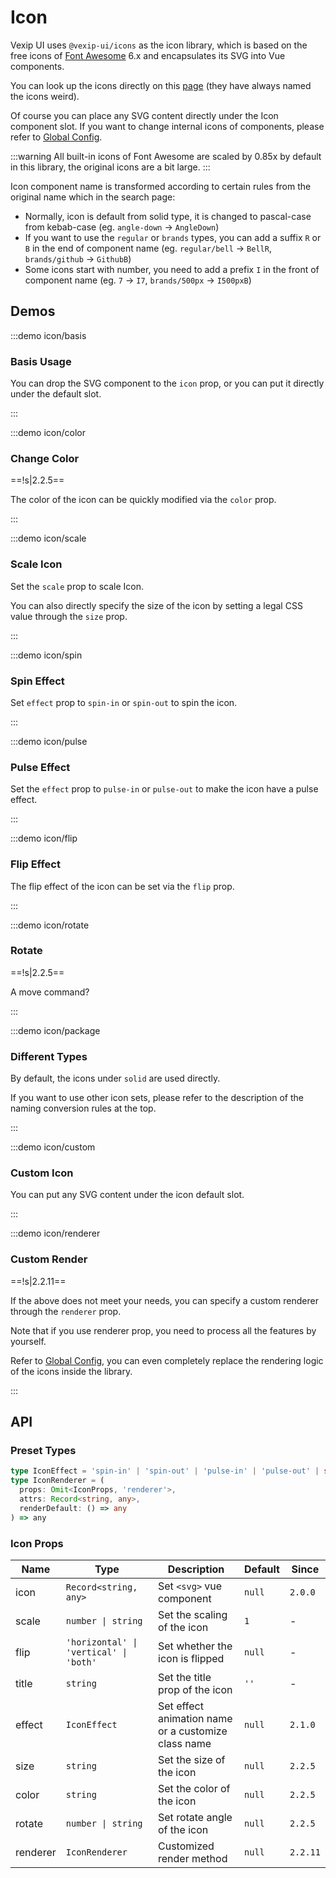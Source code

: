 # Icon

Vexip UI uses `@vexip-ui/icons` as the icon library, which is based on the free icons of [Font Awesome](https://fontawesome.com/) 6.x and encapsulates its SVG into Vue components.

You can look up the icons directly on this [page](https://fontawesome.com/search?m=free) (they have always named the icons weird).

Of course you can place any SVG content directly under the Icon component slot. If you want to change internal icons of components, please refer to [Global Config](/en-US/guide/global-config#internal-icons).

:::warning
All built-in icons of Font Awesome are scaled by 0.85x by default in this library, the original icons are a bit large.
:::

Icon component name is transformed according to certain rules from the original name which in the search page:

- Normally, icon is default from solid type, it is changed to pascal-case from kebab-case (eg. `angle-down` -> `AngleDown`)
- If you want to use the `regular` or `brands` types, you can add a suffix `R` or `B` in the end of component name (eg. `regular/bell` -> `BellR`, `brands/github` -> `GithubB`)
- Some icons start with number, you need to add a prefix `I` in the front of component name (eg. `7` -> `I7`, `brands/500px` -> `I500pxB`)

## Demos

:::demo icon/basis

### Basis Usage

You can drop the SVG component to the `icon` prop, or you can put it directly under the default slot.

:::

:::demo icon/color

### Change Color

==!s|2.2.5==

The color of the icon can be quickly modified via the `color` prop.

:::

:::demo icon/scale

### Scale Icon

Set the `scale` prop to scale Icon.

You can also directly specify the size of the icon by setting a legal CSS value through the `size` prop.

:::

:::demo icon/spin

### Spin Effect

Set `effect` prop to `spin-in` or `spin-out` to spin the icon.

:::

:::demo icon/pulse

### Pulse Effect

Set the `effect` prop to `pulse-in` or `pulse-out` to make the icon have a pulse effect.

:::

:::demo icon/flip

### Flip Effect

The flip effect of the icon can be set via the `flip` prop.

:::

:::demo icon/rotate

### Rotate

==!s|2.2.5==

A move command?

:::

:::demo icon/package

### Different Types

By default, the icons under `solid` are used directly.

If you want to use other icon sets, please refer to the description of the naming conversion rules at the top.

:::

:::demo icon/custom

### Custom Icon

You can put any SVG content under the icon default slot.

:::

:::demo icon/renderer

### Custom Render

==!s|2.2.11==

If the above does not meet your needs, you can specify a custom renderer through the `renderer` prop.

Note that if you use renderer prop, you need to process all the features by yourself.

Refer to [Global Config](/en-US/guide/global-config), you can even completely replace the rendering logic of the icons inside the library.

:::

## API

### Preset Types

```ts
type IconEffect = 'spin-in' | 'spin-out' | 'pulse-in' | 'pulse-out' | string
type IconRenderer = (
  props: Omit<IconProps, 'renderer'>,
  attrs: Record<string, any>,
  renderDefault: () => any
) => any
```

### Icon Props

| Name     | Type                                   | Description                                         | Default | Since    |
| -------- | -------------------------------------- | --------------------------------------------------- | ------- | -------- |
| icon     | `Record<string, any>`                  | Set `<svg>` vue component                           | `null`  | `2.0.0`  |
| scale    | `number \| string`                     | Set the scaling of the icon                         | `1`     | -        |
| flip     | `'horizontal' \| 'vertical' \| 'both'` | Set whether the icon is flipped                     | `null`  | -        |
| title    | `string`                               | Set the title prop of the icon                      | `''`    | -        |
| effect   | `IconEffect`                           | Set effect animation name or a customize class name | `null`  | `2.1.0`  |
| size     | `string`                               | Set the size of the icon                            | `null`  | `2.2.5`  |
| color    | `string`                               | Set the color of the icon                           | `null`  | `2.2.5`  |
| rotate   | `number \| string`                     | Set rotate angle of the icon                        | `null`  | `2.2.5`  |
| renderer | `IconRenderer`                         | Customized render method                            | `null`  | `2.2.11` |
